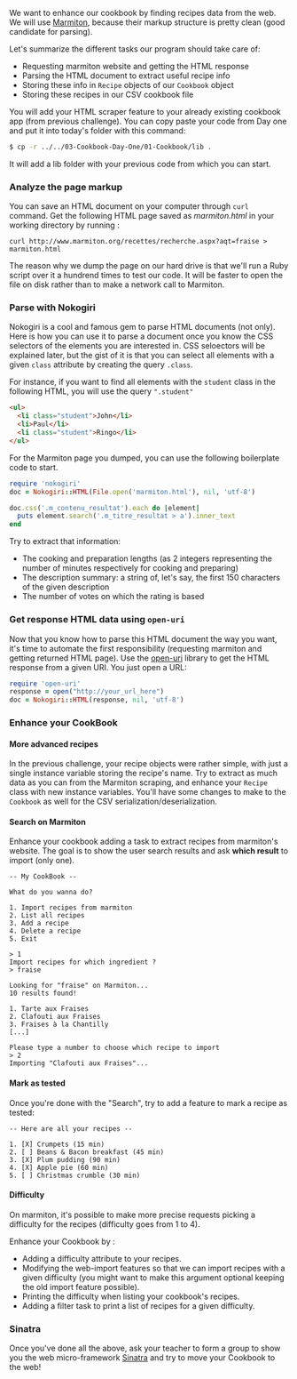 We want to enhance our cookbook by finding recipes data from the web. We will use
[Marmiton](http://www.marmiton.org/), because their markup structure is pretty clean (good candidate for parsing).

Let's summarize the different tasks our program should take care of:

* Requesting marmiton website and getting the HTML response
* Parsing the HTML document to extract useful recipe info
* Storing these info in `Recipe` objects of our `Cookbook` object
* Storing these recipes in our CSV cookbook file

You will add your HTML scraper feature to your already existing cookbook app (from previous challenge). You can copy paste your code from Day one and put it into today's folder with this command:

```bash
$ cp -r ../../03-Cookbook-Day-One/01-Cookbook/lib .
```

It will add a lib folder with your previous code from which you can start.

### Analyze the page markup

You can save an HTML document on your computer through `curl` command. Get the following HTML page saved as *marmiton.html* in your working directory by running :

```
curl http://www.marmiton.org/recettes/recherche.aspx?aqt=fraise > marmiton.html
````

The reason why we dump the page on our hard drive is that we'll run a Ruby script over it a hundrend times
to test our code. It will be faster to open the file on disk rather than to make a network call to Marmiton.

### Parse with Nokogiri

Nokogiri is a cool and famous gem to parse HTML documents (not only). Here is how you can use it to parse a document once you know the CSS selectors of the elements you are interested in. CSS seloectors will be explained later, but the gist of it is that you
can select all elements with a given `class` attribute by creating the query `.class`.

For instance, if you want to find all elements with the `student` class in the following HTML, you will use the query `".student"`

```html
<ul>
  <li class="student">John</li>
  <li>Paul</li>
  <li class="student">Ringo</li>
</ul>
```

For the Marmiton page you dumped, you can use the following boilerplate code to start.

```ruby
require 'nokogiri'
doc = Nokogiri::HTML(File.open('marmiton.html'), nil, 'utf-8')

doc.css('.m_contenu_resultat').each do |element|
  puts element.search('.m_titre_resultat > a').inner_text
end
```

Try to extract that information:

- The cooking and preparation lengths (as 2 integers representing the number of minutes respectively for cooking and preparing)
- The description summary: a string of, let's say, the first 150 characters of the given description
- The number of votes on which the rating is based


### Get response HTML data using `open-uri`

Now that you know how to parse this HTML document the way you want, it's time to automate the first responsibility (requesting marmiton and getting returned HTML page). Use the [open-uri](http://www.ruby-doc.org/stdlib-2.2.2/libdoc/open-uri/rdoc/OpenURI.html) library to get the HTML response from a given URI. You just open a URL:

```ruby
require 'open-uri'
response = open("http://your_url_here")
doc = Nokogiri::HTML(response, nil, 'utf-8')
```

### Enhance your CookBook

#### More advanced recipes

In the previous challenge, your recipe objects were rather simple, with just a single instance variable storing the recipe's name. Try to extract as much data as you can from the Marmiton scraping, and enhance your `Recipe` class with new instance variables. You'll have some changes to make to the `Cookbook` as well for the CSV serialization/deserialization.

#### Search on Marmiton

Enhance your cookbook adding a task to extract recipes from marmiton's website.
The goal is to show the user search results and ask **which result** to import (only one).

```
-- My CookBook --

What do you wanna do?

1. Import recipes from marmiton
2. List all recipes
3. Add a recipe
4. Delete a recipe
5. Exit

> 1
Import recipes for which ingredient ?
> fraise

Looking for "fraise" on Marmiton...
10 results found!

1. Tarte aux Fraises
2. Clafouti aux Fraises
3. Fraises à la Chantilly
[...]

Please type a number to choose which recipe to import
> 2
Importing "Clafouti aux Fraises"...
```

#### Mark as tested

Once you're done with the "Search", try to add a feature to mark a recipe as tested:

```
-- Here are all your recipes --

1. [X] Crumpets (15 min)
2. [ ] Beans & Bacon breakfast (45 min)
3. [X] Plum pudding (90 min)
4. [X] Apple pie (60 min)
5. [ ] Christmas crumble (30 min)
```

#### Difficulty

On marmiton, it's possible to make more precise requests picking a difficulty for the recipes (difficulty goes from 1 to 4).

Enhance your Cookbook by :

* Adding a difficulty attribute to your recipes.
* Modifying the web-import features so that we can import recipes with a given difficulty (you might want to make this argument optional keeping the old import feature possible).
* Printing the difficulty when listing your cookbook's recipes.
* Adding a filter task to print a list of recipes for a given difficulty.

### Sinatra

Once you've done all the above, ask your teacher to form a group to show you the web micro-framework [Sinatra](http://www.sinatrarb.com/) and try to move your Cookbook to the web!


